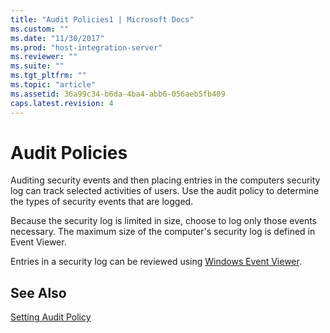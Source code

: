 ```yaml
---
title: "Audit Policies1 | Microsoft Docs"
ms.custom: ""
ms.date: "11/30/2017"
ms.prod: "host-integration-server"
ms.reviewer: ""
ms.suite: ""
ms.tgt_pltfrm: ""
ms.topic: "article"
ms.assetid: 36a99c34-b6da-4ba4-abb6-056aeb5fb409
caps.latest.revision: 4
---
```

# Audit Policies
Auditing security events and then placing entries in the computers security log can track selected activities of users. Use the audit policy to determine the types of security events that are logged.  
  
 Because the security log is limited in size, choose to log only those events necessary. The maximum size of the computer's security log is defined in Event Viewer.  
  
 Entries in a security log can be reviewed using [Windows Event Viewer](../core/windows-event-viewer2.md).  
  
## See Also  
 [Setting Audit Policy](../core/setting-audit-policy1.md)